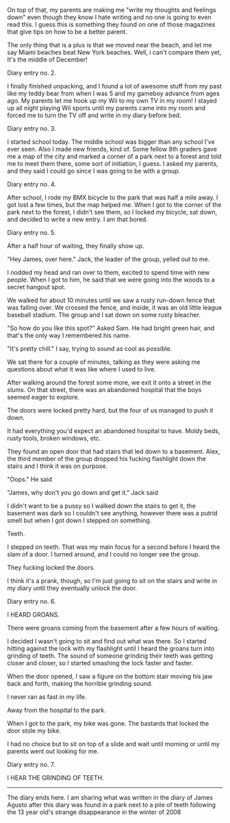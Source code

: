 On top of that, my parents are making me "write my thoughts and feelings down" even though they know I hate writing and no one is going to even read this. I guess this is something they found on one of those magazines that give tips on how to be a better parent. 

The only thing that is a plus is that we moved near the beach, and let me say Miami beaches beat New York beaches. Well, i can't compare them yet, It's the middle of December!

Diary entry no. 2.

I finally finished unpacking, and I found a lot of awesome stuff from my past like my teddy bear from when I was 5 and my gameboy advance from ages ago. My parents let me hook up my Wii to my own TV in my room! I stayed up all night playing Wii sports until my parents came into my room and forced me to turn the TV off and write in my diary before bed.

Diary entry no. 3. 

I started school today. The middle school was bigger than any school I've ever seen. Also I made new friends, kind of. Some fellow 8th graders gave me a map of the city and marked a corner of a park next to a forest and told me to meet them there, some sort of initiation, I guess. I asked my parents, and they said I could go since I was going to be with a group.

Diary entry no. 4.

After school, I rode my BMX bicycle to the park that was half a mile away. I got lost a few times, but the map helped me. When I got to the corner of the park next to the forest, I didn't see them, so I locked my bicycle, sat down, and decided to write a new entry. I am that bored.

Diary entry no. 5.

After a half hour of waiting, they finally show up. 

"Hey James, over here." Jack, the leader of the group, yelled out to me.

I nodded my head and ran over to them, excited to spend time with new people. When I got to him, he said that we were going into the woods to a secret hangout spot. 

We walked for about 10 minutes until we saw a rusty run-down fence that was falling over. We crossed the fence, and inside, it was an old little league baseball stadium. The group and I sat down on some rusty bleacher.

"So how do you like this spot?" Asked Sam. He had bright green hair, and that's the only way I remembered his name.

"It's pretty chill." I say, trying to sound as cool as possible.

We sat there for a couple of minutes, talking as they were asking me questions about what it was like where I used to live.

After walking around the forest some more, we exit it onto a street in the slums. On that street, there was an abandoned hospital that the boys seemed eager to explore. 

The doors were locked pretty hard, but the four of us managed to push it down. 

It had everything you'd expect an abandoned hospital to have. Moldy beds, rusty tools, broken windows, etc.

They found an open door that had stairs that led down to a basement. Alex, the third member of the group dropped his fucking flashlight down the stairs and I think it was on purpose.

"Oops." He said

"James, why don't you go down and get it." Jack said

I didn't want to be a pussy so I walked down the stairs to get it, the basement was dark so I couldn't see anything, however there was a putrid smell but when I got down I stepped on something.

Teeth.

I stepped on teeth. That was my main focus for a second before I heard the slam of a door. I turned around, and I could no longer see the group.

They fucking locked the doors.

I think it's a prank, though, so I'm just going to sit on the stairs and write in my diary until they eventually unlock the door.

Diary entry no. 6.

I HEARD GROANS.

There were groans coming from the basement after a few hours of waiting.

I decided I wasn't going to sit and find out what was there. So I started hitting against the lock with my flashlight until I heard the groans turn into grinding of teeth. The sound of someone grinding their teeth was getting closer and closer, so I started smashing the lock faster and faster. 

When the door opened, I saw a figure on the bottom stair moving his jaw back and forth, making the horrible grinding sound.

I never ran as fast in my life. 

Away from the hospital to the park.

When I got to the park, my bike was gone. The bastards that locked the door stole my bike. 

I had no choice but to sit on top of a slide and wait until morning or until my parents went out looking for me.

Diary entry no. 7.

I HEAR THE GRINDING OF TEETH.

---------------------------------------------------------------------------------- 




The diary ends here. I am sharing what was written in the diary of James Agusto after this diary was found in a park next to a pile of teeth following the 13 year old's strange disappearance in the winter of 2008